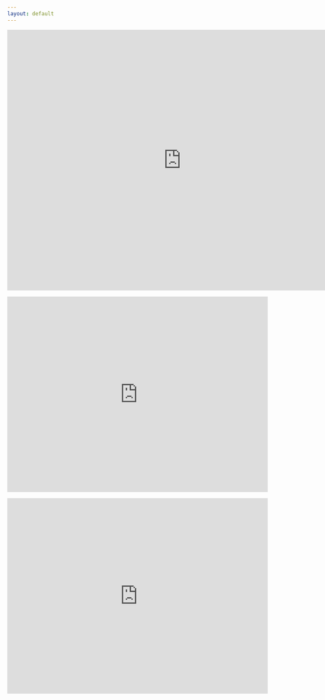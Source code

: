 ```yaml
---
layout: default
---
```


<div class="resp-container">
  <iframe class="resp-iframe" src="https://www.google.com/maps/embed?pb=!4v1569679838526!6m8!1m7!1sCAoSLEFGMVFpcE9rWEwxSzcyTkdxNW5LTEVKdjJicHRvM0Y2MGRZMVlPb3FTcTlO!2m2!1d25.176721699999998!2d121.4294367!3f30.31!4f0!5f0.7820865974627469" width="800" height="600" frameborder="0" style="border:0;" allowfullscreen=""></iframe>
</div>
<p></p>
<div class="resp-container">
  <iframe class="resp-iframe" src="https://www.google.com/maps/embed?pb=!4v1569725367592!6m8!1m7!1sCAoSLEFGMVFpcE5BRFRoZWZDaGtKYmJaNW9UYjJremVYdXpwdndOYmhfLXpNWDNM!2m2!1d25.1766583!2d121.42903329999999!3f178.12!4f0!5f0.7820865974627469" width="600" height="450" frameborder="0" style="border:0;" allowfullscreen=""></iframe>
</div>
<p></p>
<div class="resp-container">
  <iframe class="resp-iframe" src="https://www.google.com/maps/embed?pb=!4v1569725418153!6m8!1m7!1sCAoSLEFGMVFpcE1MaGlZTzdSMWQ2QWZhTUdiclV1Q2ktTmtMMWtfM25QOHZxaXdj!2m2!1d25.176425!2d121.42891170000001!3f175.23!4f0!5f0.7820865974627469" width="600" height="450" frameborder="0" style="border:0;" allowfullscreen=""></iframe>
</div>